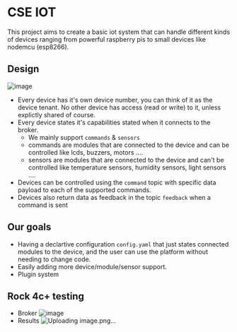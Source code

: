 # CSE IOT
This project aims to create a basic iot system that can handle different kinds of devices ranging from powerful raspberry pis to small devices like nodemcu (esp8266).

## Design
![image](https://github.com/AA-Hamza/cse-iot/assets/33000142/6f025e29-2286-40df-acd4-4bc411df3bad)
- Every device has it's own device number, you can think of it as the device tenant. No other device has access (read or write) to it, unless explictly shared of course. 
- Every device states it's capabilities stated when it connects to the broker.
  - We mainly support `commands` & `sensors`
  - commands are modules that are connected to the device and can be controlled like lcds, buzzers, motors ....
  - sensors are modules that are connected to the device and can't be controlled like temperature sensors, humidity sensors, light sensors .... 
- Devices can be controlled using the `command` topic with specific data payload to each of the supported commands.
- Devices also return data as feedback in the topic `feedback` when a command is sent

## Our goals
- Having a declartive configuration `config.yaml` that just states connected modules to the device, and the user can use the platform without needing to change code.
- Easily adding more device/module/sensor support.
- Plugin system


## Rock 4c+ testing
- Broker
![image](https://github.com/AA-Hamza/cse-iot/assets/33000142/1f97ce0c-b085-4b78-bf7b-5b0cb1422f3c)
- Results
![Uploading image.png…]()
